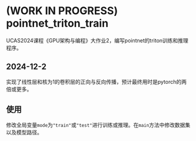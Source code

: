 # (WORK IN PROGRESS) pointnet_triton_train
UCAS2024课程《GPU架构与编程》大作业2，编写pointnet的triton训练和推理程序。
## 2024-12-2
实现了线性层和核为1的卷积层的正向与反向传播，预计最终用时是pytorch的两倍或更多。
## 使用
修改全局变量`mode`为`"train"`或`"test"`进行训练或推理。在`main`方法中修改数据集以及模型路径。
